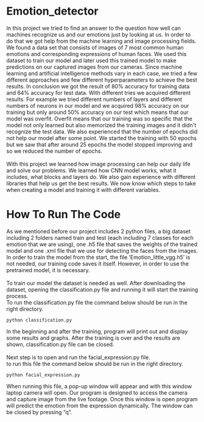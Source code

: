 # Emotion_detector
In this project we tried to find an answer to the question how well can machines recognize us and our emotions just by looking at us. In order to do that we got help from the machine learning and image processing fields. We found a data set that consists of images of 7 most common human emotions and corresponding expressions of human faces. We used this dataset to train our model and later used this trained model to make predictions on our captured images from our cameras. Since machine learning and artificial intelligence methods vary in each case, we tried a few different approaches and few different hyperparameters to achieve the best results. In conclusion we got the result of 80% accuracy for training data and 64% accuracy for test data. With different tries we acquired different results. For example we tried different numbers of layers and different numbers of neurons in our model and we acquired 98% accuracy on our training but only around 50% accuracy on our test which means that our model was overfit. Overfit means that our training was so specific that the model not only learned but also memorized the training images and it didn't recognize the test data. We also experienced that the number of epochs did not help our model after some point. We started the training with 50 epochs but we saw that after around 25 epochs the model stopped improving and so we reduced the number of epochs.\
\
With this project we learned how image processing can help our daily life and solve our problems. We learned how CNN model works, what it includes, what blocks and layers do. We also gain experience with different libraries that help us get the best results. We now know which steps to take when creating a model and training it with different variables.

# How To Run The Code
As we mentioned before our project includes 2 python files, a big dataset including 2 folders named train and test (each including 7 classes for each emotion that we are using), one .h5 file that saves the weights of the trained model and one .xml file that we use for detecting the faces from the images. In order to train the model from the start, the file ’Emotion_little_vgg.h5’ is not needed, our training code saves it itself. However, in order to use the pretrained model, it is necessary. \
\
To train our model the dataset is needed as well. After downloading the dataset, opening the classification.py file and running it will start the training process. \
To run the classification.py file the command below should be run in the right directory.
```
python classification.py
```
In the beginning and after the training, program will print out and display some results and graphs. After the training is over and the results are shown, classification.py file can be closed. \
\
Next step is to open and run the facial_expression.py file. \
to run this file the command below should be run in the right directory.
```
python facial_expression.py
```
When running this file, a pop-up window will appear and with this window laptop camera will open. Our program is designed to access the camera and capture image from the live footage. Once this window is open program will predict the emotion from the expression dynamically. The window can be closed by pressing “q”.
 

